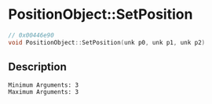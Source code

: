# PositionObject::SetPosition
```c
// 0x00446e90
void PositionObject::SetPosition(unk p0, unk p1, unk p2)
```
## Description
```
Minimum Arguments: 3
Maximum Arguments: 3
```
